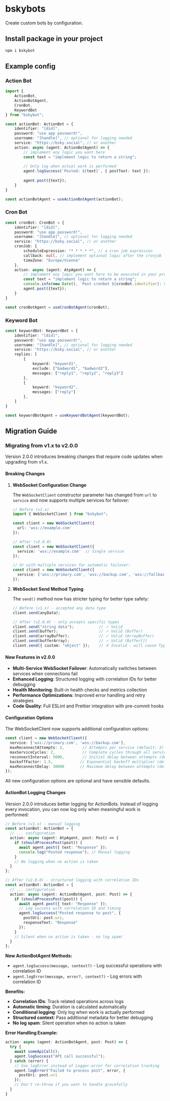 <h1>bskybots</h1>
<p>Create custom bots by configuration.</p>

<h2>Install package in your project</h2>

```bash
npm i bskybot
```

<h2>Example config</h2>
<h3>Action Bot</h3>

```typescript
import { 
    ActionBot, 
    ActionBotAgent,
    CronBot, 
    KeywordBot
} from "bskybot";

const actionBot: ActionBot = {
    identifier: "[did]",
    password: "use app password!",
    username: "[handle]", // optional for logging needed
    service: "https://bsky.social", // or another
    action: async (agent: ActionBotAgent) => {
        // implement any logic you want here
        const text = "implement logic to return a string";
        
        // Only log when actual work is performed
        agent.logSuccess(`Posted: ${text}`, { postText: text });
        
        agent.post({text});
    }
}

const actionBotAgent = useActionBotAgent(actionBot);
```

<h3>Cron Bot</h3>

```typescript
const cronBot: CronBot = {
    identifier: "[did]",
    password: "use app password!",
    username: "[handle]", // optional for logging needed
    service: "https://bsky.social", // or another
    cronJob: {
        scheduleExpression: "* * * * *", // a cron job expression
        callback: null, // implement optional logic after the cronjob
        timeZone: "Europe/Vienna"
    },
    action: async (agent: AtpAgent) => {
        // implement any logic you want here to be executed in your project
        const text = "implement logic to return a string";
        console.info(new Date(), `Post cronbot ${cronBot.identifier}: ${text}`);
        agent.post({text});
    }
}

const cronBotAgent = useCronBotAgent(cronBot);
```

<h3>Keyword Bot</h3>

```typescript
const keywordBot: KeywordBot = {
    identifier: "[did]", 
    password: "use app password!",
    username: "[handle]", // optional for logging needed
    service: "https://bsky.social", // or another
    replies: [
        {
            keyword: "keyword1", 
            exclude: ["badword1", "badword2"],
            messages: ["reply1", "reply2", "reply3"]
        },
        {
            keyword: "keyword2", 
            messages: ["reply"]
        },
    ]
}

const keywordBotAgent = useKeywordBotAgent(keywordBot);
```

## Migration Guide

### Migrating from v1.x to v2.0.0

Version 2.0.0 introduces breaking changes that require code updates when upgrading from v1.x.

#### Breaking Changes

1. **WebSocket Configuration Change**
   
   The `WebSocketClient` constructor parameter has changed from `url` to `service` and now supports multiple services for failover:

   ```typescript
   // Before (v1.x)
   import { WebSocketClient } from "bskybot";
   
   const client = new WebSocketClient({ 
     url: 'wss://example.com' 
   });
   
   // After (v2.0.0)  
   const client = new WebSocketClient({ 
     service: 'wss://example.com'  // Single service
   });
   
   // Or with multiple services for automatic failover:
   const client = new WebSocketClient({ 
     service: ['wss://primary.com', 'wss://backup.com', 'wss://fallback.com']
   });
   ```

2. **WebSocket Send Method Typing**
   
   The `send()` method now has stricter typing for better type safety:

   ```typescript
   // Before (v1.x) - accepted any data type
   client.send(anyData);
   
   // After (v2.0.0) - only accepts specific types
   client.send("string data");           // ✓ Valid
   client.send(buffer);                  // ✓ Valid (Buffer)
   client.send(arrayBuffer);             // ✓ Valid (ArrayBuffer)
   client.send(bufferArray);             // ✓ Valid (Buffer[])
   client.send({ custom: "object" });    // ✗ Invalid - will cause TypeScript error
   ```

#### New Features in v2.0.0

- **Multi-Service WebSocket Failover**: Automatically switches between services when connections fail
- **Enhanced Logging**: Structured logging with correlation IDs for better debugging
- **Health Monitoring**: Built-in health checks and metrics collection
- **Performance Optimizations**: Improved error handling and retry strategies
- **Code Quality**: Full ESLint and Prettier integration with pre-commit hooks

#### Configuration Options

The WebSocketClient now supports additional configuration options:

```typescript
const client = new WebSocketClient({
  service: ['wss://primary.com', 'wss://backup.com'],
  maxReconnectAttempts: 3,        // Attempts per service (default: 3)
  maxServiceCycles: 2,            // Complete cycles through all services (default: 2)
  reconnectInterval: 5000,        // Initial delay between attempts (default: 5000ms)
  backoffFactor: 1.5,            // Exponential backoff multiplier (default: 1.5)
  maxReconnectDelay: 30000       // Maximum delay between attempts (default: 30000ms)
});
```

All new configuration options are optional and have sensible defaults.

#### ActionBot Logging Changes

Version 2.0.0 introduces better logging for ActionBots. Instead of logging every invocation, you can now log only when meaningful work is performed:

```typescript
// Before (v1.x) - manual logging
const actionBot: ActionBot = {
  // ... configuration
  action: async (agent: AtpAgent, post: Post) => {
    if (shouldProcessPost(post)) {
      await agent.post({ text: "Response" });
      console.log("Posted response"); // Manual logging
    }
    // No logging when no action is taken
  }
};

// After (v2.0.0) - structured logging with correlation IDs
const actionBot: ActionBot = {
  // ... configuration  
  action: async (agent: ActionBotAgent, post: Post) => {
    if (shouldProcessPost(post)) {
      await agent.post({ text: "Response" });
      // Log success with correlation ID and timing
      agent.logSuccess("Posted response to post", { 
        postUri: post.uri,
        responseText: "Response"
      });
    }
    // Silent when no action is taken - no log spam!
  }
};
```

**New ActionBotAgent Methods:**
- `agent.logSuccess(message, context?)` - Log successful operations with correlation ID
- `agent.logError(message, error?, context?)` - Log errors with correlation ID

**Benefits:**
- **Correlation IDs**: Track related operations across logs
- **Automatic timing**: Duration is calculated automatically
- **Conditional logging**: Only log when work is actually performed
- **Structured context**: Pass additional metadata for better debugging
- **No log spam**: Silent operation when no action is taken

**Error Handling Example:**
```typescript
action: async (agent: ActionBotAgent, post: Post) => {
  try {
    await someApiCall();
    agent.logSuccess("API call successful");
  } catch (error) {
    // Use logError instead of Logger.error for correlation tracking
    agent.logError("Failed to process post", error, { 
      postUri: post.uri 
    });
    // Don't re-throw if you want to handle gracefully
  }
}
```